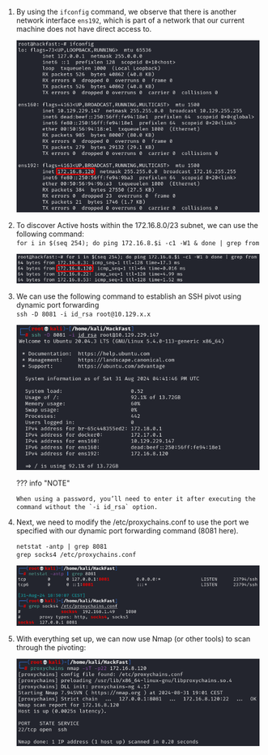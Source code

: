 1.  By using the `ifconfig` command, we observe that there is another network interface `ens192`, which is part of a network that our current machine does not have direct access to.  
    
    ![](../../../img/Linux-Environment/34.png)
    
2.  To discover Active hosts within the 172.16.8.0/23 subnet, we can use the following command:   
    `for i in $(seq 254); do ping 172.16.8.$i -c1 -W1 & done | grep from`  
    
    ![](../../../img/Linux-Environment/35.png)
    
3.  We can use the following command to establish an SSH pivot using dynamic port forwarding    
	`ssh -D 8081 -i id_rsa root@10.129.x.x`

    ![](../../../img/Linux-Environment/36.png) 

    ??? info "NOTE"

        When using a password, you’ll need to enter it after executing the command without the `-i id_rsa` option.
    
4.  Next, we need to modify the /etc/proxychains.conf to use the port we specified with our dynamic port forwarding command (8081 here).  
	```
	netstat -antp | grep 8081
	grep socks4 /etc/proxychains.conf
	```
	![](../../../img/Linux-Environment/37.png)
    
5.  With everything set up, we can now use Nmap (or other tools) to scan through the pivoting:  
    
    ![](../../../img/Linux-Environment/38.png)